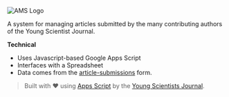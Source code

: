 
![AMS Logo](https://assets.ysjournal.com/img/article-management.png)

A system for managing articles submitted by the many contributing authors of the Young Scientist Journal.

**Technical**

 - Uses Javascript-based Google Apps Script
 - Interfaces with a Spreadsheet
 - Data comes from the [article-submissions](https://github.com/youngscientists/article-submissions) form.

> Built with :heart: using [Apps Script](https://developers.google.com/apps-script/) by the [Young Scientists Journal](https://ysjournal.com).
